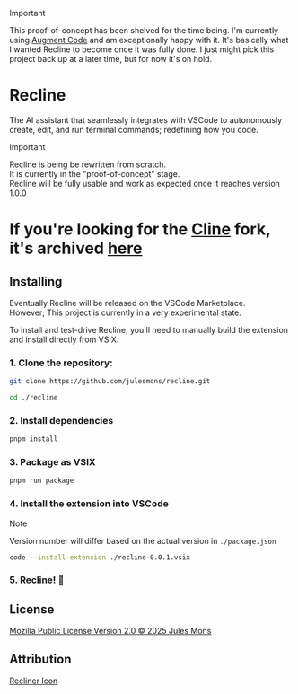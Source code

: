 > [!IMPORTANT]  
> This proof-of-concept has been shelved for the time being.
> I'm currently using [Augment Code](https://www.augmentcode.com/) and am exceptionally happy with it.
> It's basically what I wanted Recline to become once it was fully done. I just might pick this project back up at a later time, but for now it's on hold.

# Recline
The AI assistant that seamlessly integrates with VSCode to autonomously create, edit, and run terminal commands; redefining how you code.

> [!IMPORTANT]  
> Recline is being be rewritten from scratch.  
> It is currently in the "proof-of-concept" stage.  
> Recline will be fully usable and work as expected once it reaches version 1.0.0  
> # If you're looking for the [Cline](https://cline.bot) fork, it's archived [here](https://github.com/julesmons/recline-legacy)  

## Installing

Eventually Recline will be released on the VSCode Marketplace.  
However; This project is currently in a very experimental state.  

To install and test-drive Recline, you'll need to manually build the extension and install directly from VSIX.  

### 1. Clone the repository:
  ```bash
  git clone https://github.com/julesmons/recline.git
  ```
  ```bash
  cd ./recline
  ```
### 2. Install dependencies
  ```bash
  pnpm install
  ```
### 3. Package as VSIX 
  ```bash
  pnpm run package
  ```
### 4. Install the extension into VSCode
  > [!NOTE]  
  > Version number will differ based on the actual version in `./package.json`
  ```bash
  code --install-extension ./recline-0.0.1.vsix
  ```
### 5. Recline! 🎉

## License

[Mozilla Public License Version 2.0 © 2025 Jules Mons](./LICENSE)  

## Attribution

[Recliner Icon](https://thenounproject.com/creator/iconpai19/)  
